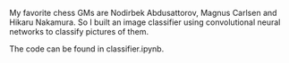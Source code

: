 My favorite chess GMs are Nodirbek Abdusattorov, Magnus Carlsen and Hikaru Nakamura. So I built an image classifier using convolutional neural networks to classify pictures of them. 

The code can be found in classifier.ipynb. 
